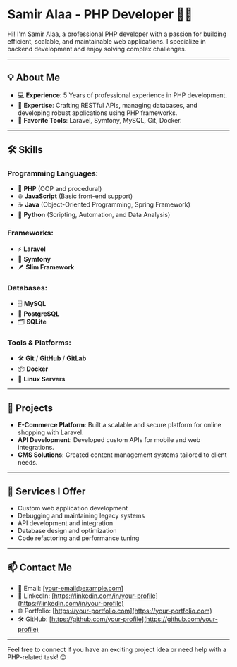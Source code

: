 # Samir Alaa - PHP Developer 👨‍💻

Hi! I'm Samir Alaa, a professional PHP developer with a passion for building efficient, scalable, and maintainable web applications. I specialize in backend development and enjoy solving complex challenges.

---

## 💡 About Me

- 💻 **Experience**: 5 Years of professional experience in PHP development.
- 🔧 **Expertise**: Crafting RESTful APIs, managing databases, and developing robust applications using PHP frameworks.
- 🚀 **Favorite Tools**: Laravel, Symfony, MySQL, Git, Docker.

---

## 🛠️ Skills

### Programming Languages:
- 🐘 **PHP** (OOP and procedural)
- 🌐 **JavaScript** (Basic front-end support)
- ☕ **Java** (Object-Oriented Programming, Spring Framework)
- 🐍 **Python** (Scripting, Automation, and Data Analysis)

### Frameworks:
- ⚡ **Laravel**
- 🎵 **Symfony**
- 🪶 **Slim Framework**

### Databases:
- 🗄️ **MySQL**
- 🐘 **PostgreSQL**
- 🗂️ **SQLite**

### Tools & Platforms:
- 🛠 **Git** / **GitHub** / **GitLab**
- 📦 **Docker**
- 🐧 **Linux Servers**

---

## 🔗 Projects

- **E-Commerce Platform**: Built a scalable and secure platform for online shopping with Laravel.
- **API Development**: Developed custom APIs for mobile and web integrations.
- **CMS Solutions**: Created content management systems tailored to client needs.

---

## 🌟 Services I Offer

- Custom web application development
- Debugging and maintaining legacy systems
- API development and integration
- Database design and optimization
- Code refactoring and performance tuning

---

## 📫 Contact Me

- 📧 Email: [your-email@example.com]
- 💼 LinkedIn: [https://linkedin.com/in/your-profile](https://linkedin.com/in/your-profile)
- 🌐 Portfolio: [https://your-portfolio.com](https://your-portfolio.com)
- 🛠 GitHub: [https://github.com/your-profile](https://github.com/your-profile)

---

Feel free to connect if you have an exciting project idea or need help with a PHP-related task! 😊
